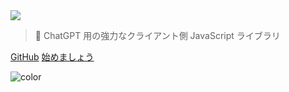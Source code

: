 <!-- _coverpage.md -->

<img class="logo" src="https://raw.githubusercontent.com/kudoai/chatgpt.js/main/media/images/chatgpt.js-logo-dark-mode-padded-7000x777.png">

> 🤖 ChatGPT 用の強力なクライアント側 JavaScript ライブラリ

[GitHub](https://github.com/kudoai/chatgpt.js)
[始めましょう](#ライブラリのインポート)

<!-- background color -->

![color](black)
